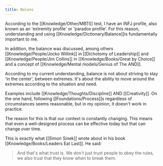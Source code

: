 ```yaml
---
title: Balans
---
```


According to the [[Knowledge/Other/MBTI]] test, I have an INFJ profile, also known as an 'extremity profile' or 'paradox profile'. For this reason, understanding and using [[Knowledge/Dictionary/Balance]]is fundamentally important to me.

In addition, the balance was discussed, among others [[Knowledge/People/Jocko Willink]] in [[Dichotomy of Leadership]] and [[Knowledge/People/Jim Collins]] in [[Knowledge/Books/Great by Choice]] and a concept of [[Knowledge/Mental models/Genius of The AND]].

According to my current understanding, balance is not about striving to stay 'in the center', between extremes. It's about the ability to move around the extremes according to the situation and need.

Examples include [[Knowledge/Thoughts/Discipline]] AND [[Creativity]]. On the one hand, following [[Foundations/Process]]s regardless of circumstances seems reasonable, but in my opinion, it doesn't work in practice.

The reason for this is that our context is constantly changing. This means that even a well-designed process can be effective today but that can change over time.

This is exactly what [[Simon Sinek]] wrote about in his book [[Knowledge/Books/Leaders Eat Last]]. He said:

> And that's what trust is. We don't just trust people to obey the rules, we also trust that they know when to break them. 